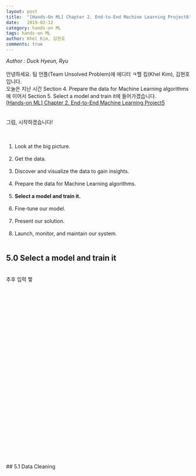 ```yaml
---
layout: post
title:  "[Hands-On ML] Chapter 2. End-to-End Machine Learning Project6"
date:   2019-02-12
category: hands-on ML
tags: hands-on ML
author: Khel Kim, 김현호
comments: true
---
```

_Author : Duck Hyeun, Ryu_
<br><br>
안녕하세요. 팀 언플(Team Unsolved Problem)에 에디터 ㅋ헬 킴(Khel Kim), 김현호입니다.
<br>
오늘은 지난 시간 Section 4. Prepare the data for Machine Learning algorithms에 이어서 Section 5. Select a model and train it에 들어가겠습니다.
<br>
[[Hands-on ML] Chapter 2. End-to-End Machine Learning Project5](https://unsolvedproblem.github.io/hands-on%20ml/2019/02/10/Hands-On-Machine-Learning-with-Scikit-Learn-and-Tensorflow.html)
<br><br><br>
그럼, 시작하겠습니다!
<br><br><br>
1. Look at the big picture.
<br><br>
2. Get the data.
<br><br>
3. Discover and visualize the data to gain insights.
<br><br>
4. Prepare the data for Machine Learning algorithms.
<br><br>
5. __Select a model and train it.__
<br><br>
6. Fine-tune our model.
<br><br>
7. Present our solution.
<br><br>
8. Launch, monitor, and maintain our system.
<br><br>



## 5.0 Select a model and train it
<br>
추후 입력 헿
<br><br>
<br><br>
<br><br>
<br><br>
<br><br>
<br><br>
<br><br>
<br><br>
<br><br>
<br><br>
<br><br>
<br><br>
<br><br>
<br><br>
<br><br>
## 5.1 Data Cleaning
<br>

